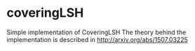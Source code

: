 # coveringLSH
Simple implementation of CoveringLSH
The theory behind the implementation is described in http://arxiv.org/abs/1507.03225

